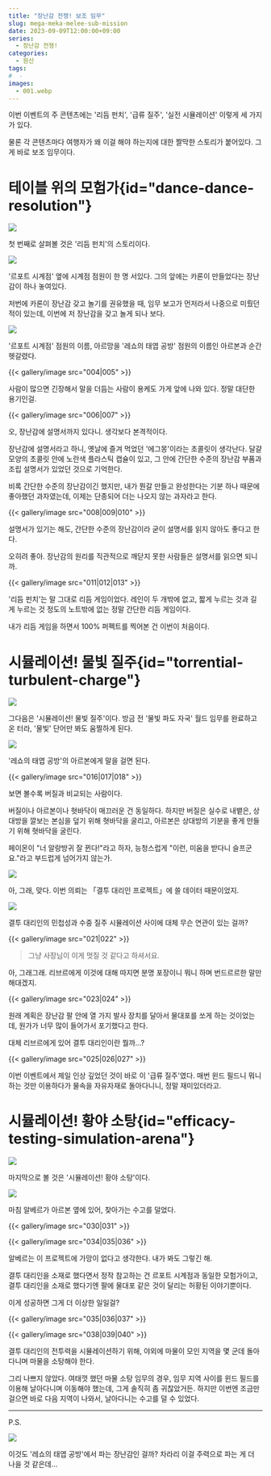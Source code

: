 ```yaml
---
title: "장난감 전쟁! 보조 임무"
slug: mega-meka-melee-sub-mission
date: 2023-09-09T12:00:00+09:00
series:
  - 장난감 전쟁!
categories:
  - 원신
tags:
#  - 
images:
  - 001.webp
---
```


이번 이벤트의 주 콘텐츠에는 '리듬 펀치', '급류 질주', '실전 시뮬레이션' 이렇게 세 가지가 있다.

물론 각 콘텐츠마다 여행자가 왜 이걸 해야 하는지에 대한 짤막한 스토리가 붙어있다. 그게 바로 보조 임무이다.

# 테이블 위의 모험가{id="dance-dance-resolution"}

![](001.webp)

첫 번째로 살펴볼 것은 '리듬 펀치'의 스토리이다.

![](002.webp)

'르포트 시계점' 옆에 시계점 점원이 한 명 서있다. 그의 앞에는 카론이 만들었다는 장난감이 하나 놓여있다.

저번에 카론이 장난감 갖고 놀기를 권유했을 때, 임무 보고가 먼저라서 나중으로 미뤘던 적이 있는데, 이번에 저 장난감을 갖고 놀게 되나 보다.

![](003.webp)

'르포트 시계점' 점원의 이름, 아르망을 '레쇼의 태엽 공방' 점원의 이름인 아르본과 순간 헷갈렸다.

{{< gallery/image src="004|005" >}}

사람이 많으면 긴장해서 말을 더듬는 사람이 용케도 가게 앞에 나와 있다. 정말 대단한 용기인걸.

{{< gallery/image src="006|007" >}}

오, 장난감에 설명서까지 있다니. 생각보다 본격적이다.

장난감에 설명서라고 하니, 옛날에 즐겨 먹었던 '에그몽'이라는 초콜릿이 생각난다. 달걀 모양의 초콜릿 안에 노란색 플라스틱 캡슐이 있고, 그 안에 간단한 수준의 장난감 부품과 조립 설명서가 있었던 것으로 기억한다.

비록 간단한 수준의 장난감이긴 했지만, 내가 뭔갈 만들고 완성한다는 기분 하나 때문에 좋아했던 과자였는데, 이제는 단종되어 더는 나오지 않는 과자라고 한다.

{{< gallery/image src="008|009|010" >}}

설명서가 있기는 해도, 간단한 수준의 장난감이라 굳이 설명서를 읽지 않아도 좋다고 한다.

오히려 좋아. 장난감의 원리를 직관적으로 깨닫지 못한 사람들은 설명서를 읽으면 되니까.

{{< gallery/image src="011|012|013" >}}

'리듬 펀치'는 말 그대로 리듬 게임이었다. 레인이 두 개밖에 없고, 짧게 누르는 것과 길게 누르는 것 정도의 노트밖에 없는 정말 간단한 리듬 게임이다.

내가 리듬 게임을 하면서 100% 퍼펙트를 찍어본 건 이번이 처음이다.

# 시뮬레이션! 물빛 질주{id="torrential-turbulent-charge"}

![](014.webp)

그다음은 '시뮬레이션! 물빛 질주'이다. 방금 전 '물빛 파도 자국' 월드 임무를 완료하고 온 터라, '물빛' 단어만 봐도 움찔하게 된다.

![](015.webp)

'레쇼의 태엽 공방'의 아르본에게 말을 걸면 된다.

{{< gallery/image src="016|017|018" >}}

보면 볼수록 버질과 비교되는 사람이다.

버질이나 아르본이나 혓바닥이 매끄러운 건 동일하다. 하지만 버질은 실수로 내뱉은, 상대방을 깔보는 본심을 덮기 위해 혓바닥을 굴리고, 아르본은 상대방의 기분을 좋게 만들기 위해 혓바닥을 굴린다.

페이몬이 "너 알랑방귀 잘 뀐다!"라고 하자, 능청스럽게 "이런, 미움을 받다니 슬프군요."라고 부드럽게 넘어가지 않는가.

![](019.webp)

아, 그래, 맞다. 이번 의뢰는 「결투 대리인 프로젝트」에 쓸 데이터 때문이었지.

![](020.webp)

결투 대리인의 민첩성과 수중 질주 시뮬레이션 사이에 대체 무슨 연관이 있는 걸까?

{{< gallery/image src="021|022" >}}

> 그냥 사장님이 이게 멋질 것 같다고 하셔서요.

아, 그래그래. 리브르에게 이것에 대해 따지면 분명 포장이니 뭐니 하며 번드르르한 말만 해대겠지.

{{< gallery/image src="023|024" >}}

원래 계획은 장난감 팔 안에 열 가지 발사 장치를 달아서 물대포를 쏘게 하는 것이었는데, 원가가 너무 많이 들어가서 포기했다고 한다.

대체 리브르에게 있어 결투 대리인이란 뭘까...?

{{< gallery/image src="025|026|027" >}}

이번 이벤트에서 제일 인상 깊었던 것이 바로 이 '급류 질주'였다. 매번 윈드 필드니 뭐니 하는 것만 이용하다가 물속을 자유자재로 돌아다니니, 정말 재미있더라고.

# 시뮬레이션! 황야 소탕{id="efficacy-testing-simulation-arena"}

![](028.webp)

마지막으로 볼 것은 '시뮬레이션! 황야 소탕'이다.

![](029.webp)

마침 알베르가 아르본 옆에 있어, 찾아가는 수고를 덜었다.

{{< gallery/image src="030|031" >}}

{{< gallery/image src="034|035|036" >}}

알베르는 이 프로젝트에 가망이 없다고 생각한다. 내가 봐도 그렇긴 해.

결투 대리인을 소재로 했다면서 정작 참고하는 건 르포트 시계점과 동일한 모험가이고, 결투 대리인을 소재로 했다기엔 팔에 물대포 같은 것이 달리는 허황된 이야기뿐이다.

이게 성공하면 그게 더 이상한 일일걸?

{{< gallery/image src="035|036|037" >}}

{{< gallery/image src="038|039|040" >}}

결투 대리인의 전투력을 시뮬레이션하기 위해, 야외에 마물이 모인 지역을 몇 군데 돌아다니며 마물을 소탕해야 한다.

그리 나쁘지 않았다. 여태껏 했던 마물 소탕 임무의 경우, 임무 지역 사이를 윈드 필드를 이용해 날아다니며 이동해야 했는데, 그게 솔직히 좀 귀찮았거든. 하지만 이번엔 조금만 걸으면 바로 다음 지역이 나와서, 날아다니는 수고를 덜 수 있었다.

***

P.S.

![](041.webp)

이것도 '레쇼의 태엽 공방'에서 파는 장난감인 걸까? 차라리 이걸 주력으로 파는 게 더 나을 것 같은데...
